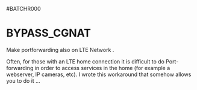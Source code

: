 #BATCHR000 
# BYPASS_CGNAT
Make portforwarding also on LTE Network .

Often, for those with an LTE home connection it is difficult to do Port-forwarding in order to access services in the home (for example a webserver, IP cameras, etc). I wrote this workaround that somehow allows you to do it ...

